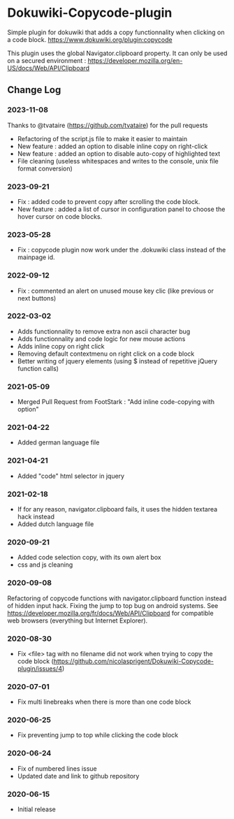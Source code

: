 # Dokuwiki-Copycode-plugin

Simple plugin for dokuwiki that adds a copy functionnality when clicking on a code block.
https://www.dokuwiki.org/plugin:copycode

This plugin uses the global Navigator.clipboard property. It can only be used on a secured environment : https://developer.mozilla.org/en-US/docs/Web/API/Clipboard

## Change Log

### 2023-11-08
Thanks to @tvataire (https://github.com/tvataire) for the pull requests
- Refactoring of the script.js file to make it easier to maintain
- New feature : added an option to disable inline copy on right-click
- New feature : added an option to disable auto-copy of highlighted text
- File cleaning (useless whitespaces and writes to the console, unix file format conversion)

### 2023-09-21
- Fix : added code to prevent copy after scrolling the code block.
- New feature : added a list of cursor in configuration panel to choose the hover cursor on code blocks.
  
### 2023-05-28
- Fix : copycode plugin now work under the .dokuwiki class instead of the mainpage id.
  
### 2022-09-12
- Fix : commented an alert on unused mouse key clic (like previous or next buttons)

### 2022-03-02
- Adds functionnality to remove extra non ascii character bug
- Adds functionnality and code logic for new mouse actions
- Adds inline copy on right click
- Removing default contextmenu on right click on a code block
- Better writing of jquery elements (using $ instead of repetitive jQuery function calls)

### 2021-05-09
- Merged Pull Request from FootStark : "Add inline code-copying with option"

### 2021-04-22
- Added german language file

### 2021-04-21
- Added "code" html selector in jquery

### 2021-02-18
- If for any reason, navigator.clipboard fails, it uses the hidden textarea hack instead
- Added dutch language file

### 2020-09-21
- Added code selection copy, with its own alert box
- css and js cleaning

### 2020-09-08
Refactoring of copycode functions with navigator.clipboard function instead of hidden input hack. Fixing the jump to top bug on android systems. See https://developer.mozilla.org/fr/docs/Web/API/Clipboard for compatible web browsers (everything but Internet Explorer).
### 2020-08-30
- Fix \<file\> tag with no filename did not work when trying to copy the code block (https://github.com/nicolasprigent/Dokuwiki-Copycode-plugin/issues/4)
### 2020-07-01
- Fix multi linebreaks when there is more than one code block
### 2020-06-25
- Fix preventing jump to top while clicking the code block
### 2020-06-24
- Fix of numbered lines issue
- Updated date and link to github repository
### 2020-06-15
- Initial release
